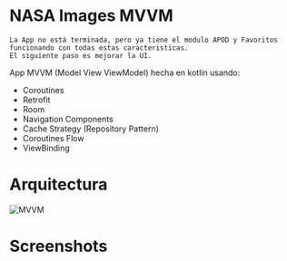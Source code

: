 # NASA Images MVVM

    La App no está terminada, pero ya tiene el modulo APOD y Favoritos funcionando con todas estas caracteristicas. 
    El siguiente paso es mejorar la UI.

App MVVM (Model View ViewModel) hecha en kotlin usando:

* Coroutines
* Retrofit
* Room
* Navigation Components
* Cache Strategy (Repository Pattern)
* Coroutines Flow
* ViewBinding

# Arquitectura

![MVVM](https://camo.githubusercontent.com/be9b0e8eb62e13a031031fb16e99f33c647da47908a21f451cb00d2c99fb9b31/68747470733a2f2f646576656c6f7065722e616e64726f69642e636f6d2f746f7069632f6c69627261726965732f6172636869746563747572652f696d616765732f66696e616c2d6172636869746563747572652e706e67)

# Screenshots

